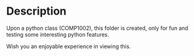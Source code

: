 # Description

Upon a python class (COMP1002), this folder is created, only for fun and testing some interesting python features.

Wish you an enjoyable experience in viewing this.